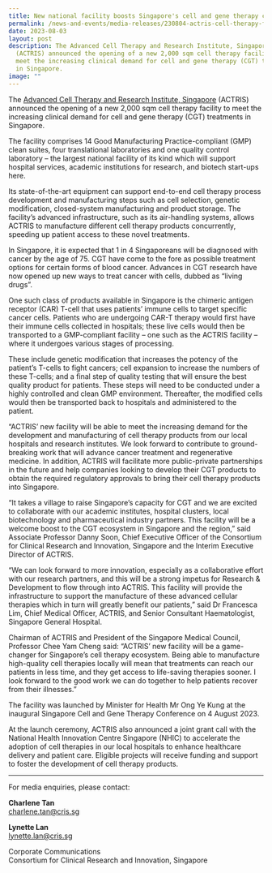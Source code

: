 ```yaml
---
title: New national facility boosts Singapore's cell and gene therapy capabilities
permalink: /news-and-events/media-releases/230804-actris-cell-therapy-facility/
date: 2023-08-03
layout: post
description: The Advanced Cell Therapy and Research Institute, Singapore
  (ACTRIS) announced the opening of a new 2,000 sqm cell therapy facility to
  meet the increasing clinical demand for cell and gene therapy (CGT) treatments
  in Singapore.
image: ""
---
```

The [Advanced Cell Therapy and Research Institute, Singapore](https://actris.sg) (ACTRIS) announced the opening of a new 2,000 sqm cell therapy facility to meet the increasing clinical demand for cell and gene therapy (CGT) treatments in Singapore.

The facility comprises 14 Good Manufacturing Practice-compliant (GMP) clean suites, four translational laboratories and one quality control laboratory – the largest national facility of its kind which will support hospital services, academic institutions for research, and biotech start-ups here.

Its state-of-the-art equipment can support end-to-end cell therapy process development and manufacturing steps such as cell selection, genetic modification, closed-system manufacturing and product storage. The facility’s advanced infrastructure, such as its air-handling systems, allows ACTRIS to manufacture different cell therapy products concurrently, speeding up patient access to these novel treatments.

In Singapore, it is expected that 1 in 4 Singaporeans will be diagnosed with cancer by the age of 75. CGT have come to the fore as possible treatment options for certain forms of blood cancer. Advances in CGT research have now opened up new ways to treat cancer with cells, dubbed as “living drugs”.

One such class of products available in Singapore is the chimeric antigen receptor (CAR) T-cell that uses patients’ immune cells to target specific cancer cells. Patients who are undergoing CAR-T therapy would first have their immune cells collected in hospitals; these live cells would then be transported to a GMP-compliant facility – one such as the ACTRIS facility – where it undergoes various stages of processing.

These include genetic modification that increases the potency of the patient’s T-cells to fight cancers; cell expansion to increase the numbers of these T-cells; and a final step of quality testing that will ensure the best quality product for patients. These steps will need to be conducted under a highly controlled and clean GMP environment. Thereafter, the modified cells would then be transported back to hospitals and administered to the patient.


“ACTRIS’ new facility will be able to meet the increasing demand for the development and manufacturing of cell therapy products from our local hospitals and research institutes. We look forward to contribute to ground-breaking work that will advance cancer treatment and regenerative medicine. In addition, ACTRIS will facilitate more public-private partnerships in the future and help companies looking to develop their CGT products to obtain the required regulatory approvals to bring their cell therapy products into Singapore.

“It takes a village to raise Singapore’s capacity for CGT and we are excited to collaborate with our academic institutes, hospital clusters, local biotechnology and pharmaceutical industry partners. This facility will be a welcome boost to the CGT ecosystem in Singapore and the region,” said Associate Professor Danny Soon, Chief Executive Officer of the Consortium for Clinical Research and Innovation, Singapore and the Interim Executive Director of ACTRIS.

“We can look forward to more innovation, especially as a collaborative effort with our research partners, and this will be a strong impetus for Research &amp; Development to flow through into ACTRIS. This facility will provide the infrastructure to support the manufacture of these advanced cellular therapies which in turn will greatly benefit our patients,” said Dr Francesca Lim, Chief Medical Officer, ACTRIS, and Senior Consultant Haematologist, Singapore General Hospital.

Chairman of ACTRIS and President of the Singapore Medical Council, Professor Chee Yam Cheng said: “ACTRIS’ new facility will be a game-changer for Singapore’s cell therapy ecosystem. Being able to manufacture high-quality cell therapies locally will mean that treatments can reach our patients in less time, and they get access to life-saving therapies sooner. I look forward to the good work we can do together to help patients recover from their illnesses.”

The facility was launched by Minister for Health Mr Ong Ye Kung at the inaugural Singapore Cell and Gene Therapy Conference on 4 August 2023. 

At the launch ceremony, ACTRIS also announced a joint grant call with the National Health Innovation Centre Singapore (NHIC) to accelerate the adoption of cell therapies in our local hospitals to enhance healthcare delivery and patient care. Eligible projects will receive funding and support to foster the development of cell therapy products. 

------

For media enquiries, please contact:

**Charlene Tan**<br>
charlene.tan@cris.sg

**Lynette Lan**<br>
lynette.lan@cris.sg

Corporate Communications<br>
Consortium for Clinical Research and Innovation, Singapore
